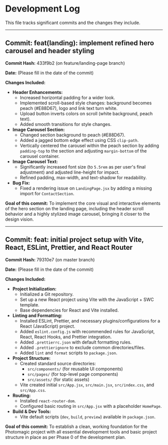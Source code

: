 # Development Log

This file tracks significant commits and the changes they include.

---

## Commit: feat(landing): implement refined hero carousel and header styling

**Commit Hash:** 433f9b2 (on feature/landing-page branch)

**Date:** (Please fill in the date of the commit)

**Changes Included:**

*   **Header Enhancements:**
    *   Increased horizontal padding for a wider look.
    *   Implemented scroll-based style changes: background becomes peach (#E88D67), logo and link text turn white.
    *   Upload button inverts colors on scroll (white background, peach text).
    *   Added smooth transitions for style changes.
*   **Image Carousel Section:**
    *   Changed section background to peach (#E88D67).
    *   Added a jagged bottom edge effect using CSS `clip-path`.
    *   Vertically centered the carousel within the peach section by adding `padding-top` to the section and adjusting `margin-bottom` of the carousel container.
*   **Image Carousel Text:**
    *   Significantly increased font size (to `5.5rem` as per user's final adjustment) and adjusted line-height for impact.
    *   Refined padding, max-width, and text-shadow for readability.
*   **Bug Fix:**
    *   Fixed a rendering issue on `LandingPage.jsx` by adding a missing import for `ContactSection`.

**Goal of this commit:** To implement the core visual and interactive elements of the hero section on the landing page, including the header scroll behavior and a highly stylized image carousel, bringing it closer to the design vision.

---

## Commit: feat: initial project setup with Vite, React, ESLint, Prettier, and React Router

**Commit Hash:** 79310e7 (on master branch)

**Date:** (Please fill in the date of the commit)

**Changes Included:**

*   **Project Initialization:**
    *   Initialized a Git repository.
    *   Set up a new React project using Vite with the JavaScript + SWC template.
    *   Base dependencies for React and Vite installed.
*   **Linting and Formatting:**
    *   Installed ESLint, Prettier, and necessary plugins/configurations for a React (JavaScript) project.
    *   Added `eslint.config.js` with recommended rules for JavaScript, React, React Hooks, and Prettier integration.
    *   Added `.prettierrc.json` with default formatting rules.
    *   Added `.prettierignore` to exclude common directories/files.
    *   Added `lint` and `format` scripts to `package.json`.
*   **Project Structure:**
    *   Created standard source directories:
        *   `src/components/` (for reusable UI components)
        *   `src/pages/` (for top-level page components)
        *   `src/assets/` (for static assets)
    *   Vite created initial `src/App.jsx`, `src/main.jsx`, `src/index.css`, and `src/App.css`.
*   **Routing:**
    *   Installed `react-router-dom`.
    *   Configured basic routing in `src/App.jsx` with a placeholder `HomePage`.
*   **Build & Dev Tools:**
    *   Vite default scripts (`dev`, `build`, `preview`) available in `package.json`.

**Goal of this commit:** To establish a clean, working foundation for the Photomagic project with all essential development tools and basic project structure in place as per Phase 0 of the development plan. 